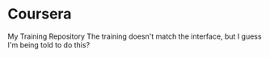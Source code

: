 # Coursera
My Training Repository
The training doesn't match the interface, but I guess I'm being told to do this?
